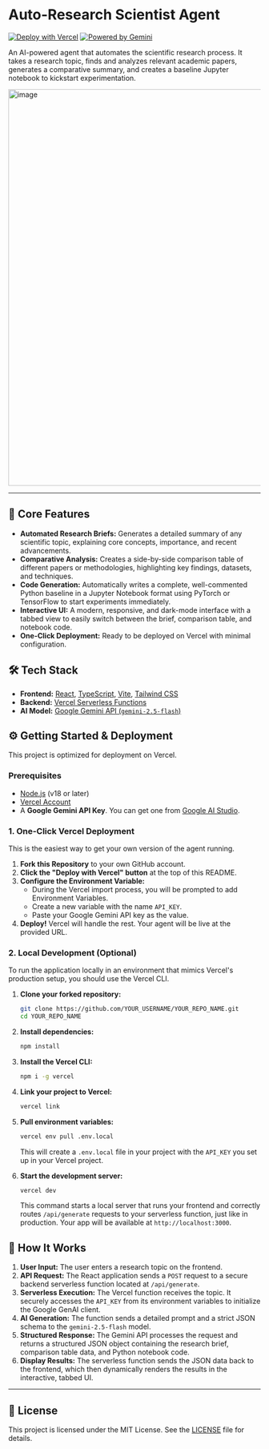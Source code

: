 # Auto-Research Scientist Agent

[![Deploy with Vercel](https://vercel.com/button)](https://vercel.com/new/clone?repository-url=https%3A%2F%2Fgithub.com%2FYOUR_USERNAME%2FYOUR_REPO_NAME)
[![Powered by Gemini](https://img.shields.io/badge/Powered%20by-Gemini-blueviolet.svg)](https://deepmind.google/technologies/gemini/)



An AI-powered agent that automates the scientific research process. It takes a research topic, finds and analyzes relevant academic papers, generates a comparative summary, and creates a baseline Jupyter notebook to kickstart experimentation.

 <img width="1294" height="792" alt="image" src="https://github.com/user-attachments/assets/3b983ae2-fe39-4f31-8b58-8bc9bbe5e087" />


---

## 🚀 Core Features

-   **Automated Research Briefs:** Generates a detailed summary of any scientific topic, explaining core concepts, importance, and recent advancements.
-   **Comparative Analysis:** Creates a side-by-side comparison table of different papers or methodologies, highlighting key findings, datasets, and techniques.
-   **Code Generation:** Automatically writes a complete, well-commented Python baseline in a Jupyter Notebook format using PyTorch or TensorFlow to start experiments immediately.
-   **Interactive UI:** A modern, responsive, and dark-mode interface with a tabbed view to easily switch between the brief, comparison table, and notebook code.
-   **One-Click Deployment:** Ready to be deployed on Vercel with minimal configuration.

## 🛠️ Tech Stack

-   **Frontend:** [React](https://reactjs.org/), [TypeScript](https://www.typescriptlang.org/), [Vite](https://vitejs.dev/), [Tailwind CSS](https://tailwindcss.com/)
-   **Backend:** [Vercel Serverless Functions](https://vercel.com/docs/functions)
-   **AI Model:** [Google Gemini API (`gemini-2.5-flash`)](https://deepmind.google/technologies/gemini/)

## ⚙️ Getting Started & Deployment

This project is optimized for deployment on Vercel.

### Prerequisites

-   [Node.js](https://nodejs.org/) (v18 or later)
-   [Vercel Account](https://vercel.com/signup)
-   A **Google Gemini API Key**. You can get one from [Google AI Studio](https://aistudio.google.com/app/apikey).

### 1. One-Click Vercel Deployment

This is the easiest way to get your own version of the agent running.

1.  **Fork this Repository** to your own GitHub account.
2.  **Click the "Deploy with Vercel" button** at the top of this README.
3.  **Configure the Environment Variable:**
    -   During the Vercel import process, you will be prompted to add Environment Variables.
    -   Create a new variable with the name `API_KEY`.
    -   Paste your Google Gemini API key as the value.
4.  **Deploy!** Vercel will handle the rest. Your agent will be live at the provided URL.

### 2. Local Development (Optional)

To run the application locally in an environment that mimics Vercel's production setup, you should use the Vercel CLI.

1.  **Clone your forked repository:**
    ```bash
    git clone https://github.com/YOUR_USERNAME/YOUR_REPO_NAME.git
    cd YOUR_REPO_NAME
    ```

2.  **Install dependencies:**
    ```bash
    npm install
    ```

3.  **Install the Vercel CLI:**
    ```bash
    npm i -g vercel
    ```

4.  **Link your project to Vercel:**
    ```bash
    vercel link
    ```

5.  **Pull environment variables:**
    ```bash
    vercel env pull .env.local
    ```
    This will create a `.env.local` file in your project with the `API_KEY` you set up in your Vercel project.

6.  **Start the development server:**
    ```bash
    vercel dev
    ```
    This command starts a local server that runs your frontend and correctly routes `/api/generate` requests to your serverless function, just like in production. Your app will be available at `http://localhost:3000`.

## 🤖 How It Works

1.  **User Input:** The user enters a research topic on the frontend.
2.  **API Request:** The React application sends a `POST` request to a secure backend serverless function located at `/api/generate`.
3.  **Serverless Execution:** The Vercel function receives the topic. It securely accesses the `API_KEY` from its environment variables to initialize the Google GenAI client.
4.  **AI Generation:** The function sends a detailed prompt and a strict JSON schema to the `gemini-2.5-flash` model.
5.  **Structured Response:** The Gemini API processes the request and returns a structured JSON object containing the research brief, comparison table data, and Python notebook code.
6.  **Display Results:** The serverless function sends the JSON data back to the frontend, which then dynamically renders the results in the interactive, tabbed UI.

---

## 📄 License

This project is licensed under the MIT License. See the [LICENSE](LICENSE) file for details.
